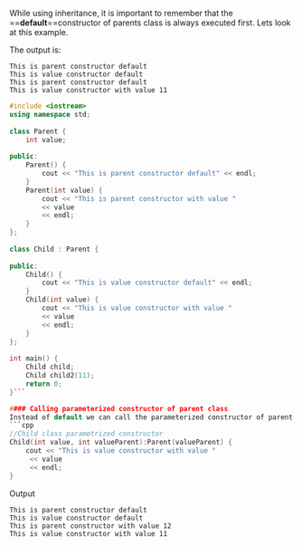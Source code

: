While using inheritance, it is important to remember that the ==**default**==constructor of parents class is always executed first. Lets look at this example.

The output is:
```
This is parent constructor default
This is value constructor default
This is parent constructor default
This is value constructor with value 11
```

```cpp
#include <iostream>  
using namespace std;  
  
class Parent {  
    int value;  
  
public:  
    Parent() {  
        cout << "This is parent constructor default" << endl;  
    }  
    Parent(int value) {  
        cout << "This is parent constructor with value " 
        << value 
        << endl;  
    }  
};  
  
class Child : Parent {  
  
public:  
    Child() {  
        cout << "This is value constructor default" << endl;  
    }  
    Child(int value) {  
        cout << "This is value constructor with value " 
        << value 
        << endl;  
    }  
};  
  
int main() {  
    Child child;  
    Child child2(11);  
    return 0;  
}```

#### Calling parameterized constructor of parent class
Instead of default we can call the parameterized constructor of parent.  We can basically send the value to parent class's constructor by this syntax:
```cpp
//Child class parametrized constructor
Child(int value, int valueParent):Parent(valueParent) {  
    cout << "This is value constructor with value "
     << value 
     << endl;  
}
```

Output
```
This is parent constructor default
This is value constructor default
This is parent constructor with value 12
This is value constructor with value 11
```